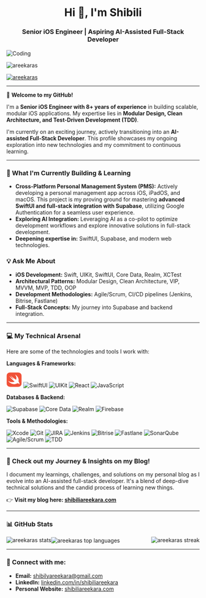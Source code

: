 

<h1 align="center">Hi 👋, I'm Shibili</h1>
<h3 align="center">Senior iOS Engineer | Aspiring AI-Assisted Full-Stack Developer</h3>

<img align="center" alt="Coding" width="400" src="https://assets-global.website-files.com/5e9aa66fd3886aa2b4ec01ca/5fa5465b81a5a66744c1f6de_webdevelopercoding-thumbnail.gif">

<p align="left"> <img src="https://komarev.com/ghpvc/?username=areekaras&label=Profile%20views&color=0e75b6&style=flat" alt="areekaras" /> </p>

<p align="left"> <a href="https://github.com/ryo-ma/github-profile-trophy"><img src="https://github-profile-trophy.vercel.app/?username=areekaras" alt="areekaras" /></a> </p>

---

👋 **Welcome to my GitHub!**

I'm a **Senior iOS Engineer with 8+ years of experience**  in building scalable, modular iOS applications. My expertise lies in **Modular Design, Clean Architecture, and Test-Driven Development (TDD)**.

I'm currently on an exciting journey, actively transitioning into an **AI-assisted Full-Stack Developer**. This profile showcases my ongoing exploration into new technologies and my commitment to continuous learning.

---

### 🌱 What I'm Currently Building & Learning

-   **Cross-Platform Personal Management System (PMS):** Actively developing a personal management app across iOS, iPadOS, and macOS. This project is my proving ground for mastering **advanced SwiftUI and full-stack integration with Supabase**, utilizing Google Authentication for a seamless user experience.
-   **Exploring AI Integration:** Leveraging AI as a co-pilot to optimize development workflows and explore innovative solutions in full-stack development.
-   **Deepening expertise in:** SwiftUI, Supabase, and modern web technologies.

### 💡 Ask Me About

-   **iOS Development:** Swift, UIKit, SwiftUI, Core Data, Realm, XCTest 
-   **Architectural Patterns:** Modular Design, Clean Architecture, VIP, MVVM, MVP, TDD, OOP 
-   **Development Methodologies:** Agile/Scrum, CI/CD pipelines (Jenkins, Bitrise, Fastlane) 
-   **Full-Stack Concepts:** My journey into Supabase and backend integration.

---

### 💻 My Technical Arsenal

Here are some of the technologies and tools I work with:

**Languages & Frameworks:**
<p align="left">
    <img src="https://raw.githubusercontent.com/devicons/devicon/master/icons/swift/swift-original.svg" alt="Swift" width="40" height="40"/>
    <img src="https://img.shields.io/badge/SwiftUI-007AFF?style=flat&logo=swift&logoColor=white" alt="SwiftUI" width="auto" height="40"/>
    <img src="https://img.shields.io/badge/UIKit-FD3800?style=flat&logo=apple&logoColor=white" alt="UIKit" width="auto" height="40"/>
    <img src="https://img.shields.io/badge/React-20232A?style=flat&logo=react&logoColor=61DAFB" alt="React" width="auto" height="40"/>
    <img src="https://img.shields.io/badge/JavaScript-F7DF1E?style=flat&logo=javascript&logoColor=black" alt="JavaScript" width="auto" height="40"/>
</p>

**Databases & Backend:**
<p align="left">
    <img src="https://img.shields.io/badge/Supabase-3ECF8E?style=flat&logo=supabase&logoColor=white" alt="Supabase" width="auto" height="40"/>
    <img src="https://img.shields.io/badge/Core%20Data-007AFF?style=flat&logo=apple&logoColor=white" alt="Core Data" width="auto" height="40"/>
    <img src="https://img.shields.io/badge/Realm-3C38F7?style=flat&logo=realm&logoColor=white" alt="Realm" width="auto" height="40"/>
    <img src="https://img.shields.io/badge/Firebase-FFCA28?style=flat&logo=firebase&logoColor=black" alt="Firebase" width="auto" height="40"/>
</p>

**Tools & Methodologies:**
<p align="left">
    <img src="https://img.shields.io/badge/Xcode-007AFF?style=flat&logo=xcode&logoColor=white" alt="Xcode" width="auto" height="40"/>
    <img src="https://img.shields.io/badge/Git-F05032?style=flat&logo=git&logoColor=white" alt="Git" width="auto" height="40"/>
    <img src="https://img.shields.io/badge/JIRA-0052CC?style=flat&logo=jira&logoColor=white" alt="JIRA" width="auto" height="40"/>
    <img src="https://img.shields.io/badge/Jenkins-D24939?style=flat&logo=jenkins&logoColor=white" alt="Jenkins" width="auto" height="40"/>
    <img src="https://img.shields.io/badge/Bitrise-450F78?style=flat&logo=bitrise&logoColor=white" alt="Bitrise" width="auto" height="40"/>
    <img src="https://img.shields.io/badge/Fastlane-191970?style=flat&logo=fastlane&logoColor=white" alt="Fastlane" width="auto" height="40"/>
    <img src="https://img.shields.io/badge/SonarQube-0071C2?style=flat&logo=sonarqube&logoColor=white" alt="SonarQube" width="auto" height="40"/>
    <img src="https://img.shields.io/badge/Agile%2FScrum-000000?style=flat&logo=scrumalliance&logoColor=white" alt="Agile/Scrum" width="auto" height="40"/>
    <img src="https://img.shields.io/badge/TDD-000000?style=flat&logo=testinglibrary&logoColor=white" alt="TDD" width="auto" height="40"/>
</p>

---

### 📝 Check out my Journey & Insights on my Blog!

I document my learnings, challenges, and solutions on my personal blog as I evolve into an AI-assisted full-stack developer. It's a blend of deep-dive technical solutions and the candid process of learning new things.

👉 **Visit my blog here: [shibiliareekara.com](https://shibiliareekara.com)**

---

### 📊 GitHub Stats

<p><img align="left" src="https://github-readme-stats.vercel.app/api?username=areekaras&show_icons=true&locale=en" alt="areekaras stats" /></p>
<p><img align="right" src="https://github-readme-streak-stats.herokuapp.com/?user=areekaras" alt="areekaras streak" /></p>
<p><img align="center" src="https://github-readme-stats.vercel.app/api/top-langs?username=areekaras&show_icons=true&locale=en&layout=compact" alt="areekaras top languages" /></p>

---

### 🤝 Connect with me:

- **Email:** shibilyareekara@gmail.com 
- **LinkedIn:** [linkedin.com/in/shibiliareekara](https://www.linkedin.com/in/shibiliareekara/) 
- **Personal Website:** [shibiliareekara.com](https://shibiliareekara.com)
